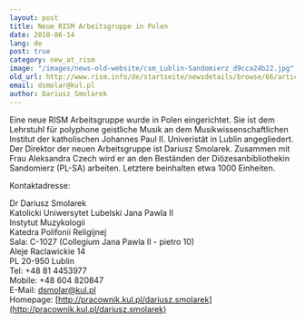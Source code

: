 ```yaml
---
layout: post
title: Neue RISM Arbeitsgruppe in Polen
date: 2010-06-14
lang: de
post: true
category: new_at_rism
image: "/images/news-old-website/csm_Lublin-Sandomierz_d9cca24b22.jpg"
old_url: http://www.rism.info/de/startseite/newsdetails/browse/66/article/64/new-rism-working-group-in-poland.html
email: dsmolar@kul.pl
author: Dariusz Smolarek
---
```


Eine neue RISM Arbeitsgruppe wurde in Polen eingerichtet. Sie ist dem Lehrstuhl für polyphone geistliche Musik an dem Musikwissenschaftlichen Institut der katholischen Johannes Paul II. Univeristät in Lublin angegliedert. Der Direktor der neuen Arbeitsgruppe ist Dariusz Smolarek. Zusammen mit Frau Aleksandra Czech wird er an den Beständen der Diözesanbibliothekin Sandomierz (PL-SA) arbeiten. Letztere beinhalten etwa 1000 Einheiten.

Kontaktadresse:

Dr Dariusz Smolarek\
Katolicki Uniwersytet Lubelski Jana Pawla II\
Instytut Muzykologii\
Katedra Polifonii Religijnej\
Sala: C-1027 (Collegium Jana Pawla II - pietro 10)\
Aleje Raclawickie 14\
PL 20-950 Lublin\
Tel: +48 81 4453977\
Mobile: +48 604 820847\
E-Mail: [dsmolar@kul.pl](mailto:dsmolar@kul.pl)\
Homepage: [http://pracownik.kul.pl/dariusz.smolarek](http://pracownik.kul.pl/dariusz.smolarek)
